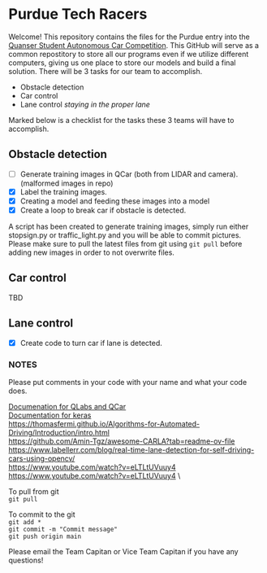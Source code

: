 # Purdue Tech Racers

Welcome! This repository contains the files for the Purdue entry into the [Quanser Student Autonomous Car Competition](https://www.quanser.com/community/student-competition/2024-student-self-driving-car-competition/). This GitHub will serve as a common repostitory to store all our programs even if we utilize different computers, giving us one place to store our models and build a final solution. There will be 3 tasks for our team to accomplish.

- Obstacle detection
- Car control
- Lane control *staying in the proper lane*

Marked below is a checklist for the tasks these 3 teams will have to accomplish.


## Obstacle detection

- [ ] Generate training images in QCar (both from LIDAR and camera). (malformed images in repo) 
- [X] Label the training images.
- [X] Creating a model and feeding these images into a model
- [X] Create a loop to break car if obstacle is detected.

A script has been created to generate training images, simply run either stopsign.py or traffic_light.py and you will be able to commit pictures. Please make sure to pull the latest files from git using `git pull` before adding new images in order to not overwrite files.
## Car control

TBD

## Lane control

- [X] Create code to turn car if lane is detected.

### NOTES

Please put comments in your code with your name and what your code does. 

[Documenation for QLabs and QCar](https://qlabs.quanserdocs.com/en/latest/) \
[Documentation for keras](https://keras.io/api/) \
https://thomasfermi.github.io/Algorithms-for-Automated-Driving/Introduction/intro.html \
https://github.com/Amin-Tgz/awesome-CARLA?tab=readme-ov-file \
https://www.labellerr.com/blog/real-time-lane-detection-for-self-driving-cars-using-opencv/ \
https://www.youtube.com/watch?v=eLTLtUVuuy4 \
https://www.youtube.com/watch?v=eLTLtUVuuy4 \

To pull from git\
`git pull` 

To commit to the git\
`git add *`\
`git commit -m "Commit message"`\
`git push origin main`

Please email the Team Capitan or Vice Team Capitan if you have any questions! 
